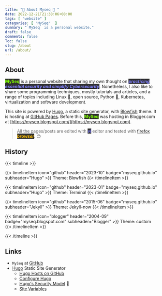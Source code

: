 ```yaml
---
title: "🐝 About Myseq 🐜 "
date: 2022-12-21T21:38:06+08:00
tags: [ "website" ]
categories: [ "MySeq"  ]
summary: "`MySeq` is a personal website."
draft: false
comments: false
Toc: false
slug: /about
url: /about/
---
```


## About
<!-- 🐛🐜🐞🐝  t-rex :  🦖 --> 
<!-- "simplifycybersecurity", "myseq", "🐛", "🐜", "🐞", "🐝" ]  -->
<b><mark style="color:#7FFF00;background:#303030">MySeq</mark></b> is a personal website that sharing my own thought on <i><b><mark style="color:#8080FF;background:#303030">practicing essential security and simplify Cybersecurity</mark></b></i>. 
Nonetheless, I also like to share some programming techniques, mostly tutorials and articles, and a range of topics including Linux :penguin:, open source, Python :bug:, Kubernetes, virtualization and software development. 

This site is powered by [Hugo](https://gohugo.io), a static site generator, with [Blowfish](https://github.com/nunocoracao/blowfish) theme. It is hosting at [GitHub Pages](https://myseq.github.io/).
Before this, <b><mark style="color:#7FFF00;background:#303030">MySeq</mark></b> was hosting in Blogger.com at [https://myseq.blogspot.com/](https://myseq.blogspot.com). 

> All the pages/posts are edited with <i><b><mark style="color:#8080FF;background:#303030">vi</mark></b></i> editor and tested with [firefox](/firefox/) <i><b><mark style="color:#FFBF00;background:#303030">browser</mark></b></i>. 😊 

## History 


{{< timeline >}}

{{< timelineItem icon="github" header="2023-10" badge="myseq.github.io" subheader="Hugo" >}}
Theme: Blowfish
{{< /timelineItem >}}

{{< timelineItem icon="github" header="2023-01" badge="myseq.github.io" subheader="Hugo" >}}
Theme: Terminal
{{< /timelineItem >}}

{{< timelineItem icon="github" header="2015-06" badge="myseq.github.io" subheader="Jekyll" >}}
Theme: Jekyll-now
{{< /timelineItem >}}

{{< timelineItem icon="blogger" header="2004-09" badge="myseq.blogspot.com" subheader="Blogger" >}}
Theme: custom
{{< /timelineItem >}}

{{< /timeline >}}

## Links

 * `MySeq` at [GitHub](https://github.com/myseq/) 
 * [Hugo](https://gohugo.io) Static Site Generator
     * [Hugo Hosts on GitHub](https://gohugo.io/hosting-and-deployment/hosting-on-github/)
     * [Configure Hugo](https://gohugo.io/getting-started/configuration/)
     * [Hugo's Security Model](https://gohugo.io/about/security-model/) 🔐
     * [Site Variables](https://gohugo.io/variables/site/)
    
